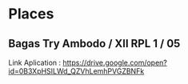 # Places
## Bagas Try Ambodo / XII RPL 1 / 05
Link Aplication : https://drive.google.com/open?id=0B3XpHSILWd_QZVhLemhPVGZBNFk
